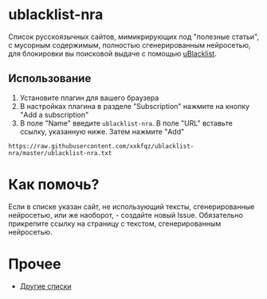 # ublacklist-nra

Список русскоязычных сайтов, мимикрирующих под "полезные статьи", с мусорным содержимым, полностью сгенерированным нейросетью, для блокировки вы поисковой выдаче с помощью [uBlacklist](https://github.com/iorate/ublacklist).

## Использование

1. Установите плагин для вашего браузера
2. В настройках плагина в разделе "Subscription" нажмите на кнопку "Add a subscription"
3. В поле "Name" введите `ublacklist-nra`. В поле "URL" вставьте ссылку, указанную ниже. Затем нажмите "Add"

`https://raw.githubusercontent.com/xxkfqz/ublacklist-nra/master/ublacklist-nra.txt`

# Как помочь?

Если в списке указан сайт, не использующий тексты, сгенерированные нейросетью, или же наоборот, - создайте новый Issue. Обязательно прикрепите ссылку на страницу с текстом, сгенерированным нейросетью.

# Прочее

* [Другие списки](https://iorate.github.io/ublacklist/subscriptions)
